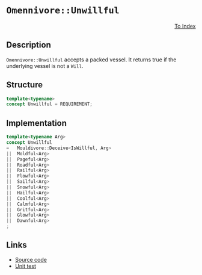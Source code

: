 <!-- Copyright 2024 Feng Mofan
SPDX-License-Identifier: Apache-2.0 -->

# `Omennivore::Unwillful`

<p style='text-align: right;'><a href="../../concepts.md#omennivore-unwillful">To Index</a></p>

## Description

`Omennivore::Unwillful` accepts a packed vessel.
It returns true if the underlying vessel is not a `Will`.

## Structure

```C++
template<typename>
concept Unwillful = REQUIREMENT;
```

## Implementation

```C++
template<typename Arg>
concept Unwillful
=   Mouldivore::Deceive<IsWillful, Arg>
||  Moldful<Arg>
||  Pageful<Arg>
||  Roadful<Arg>
||  Railful<Arg>
||  Flowful<Arg>
||  Sailful<Arg>
||  Snowful<Arg>
||  Hailful<Arg>
||  Coolful<Arg>
||  Calmful<Arg>
||  Gritful<Arg>
||  Glowful<Arg>
||  Dawnful<Arg>
;
```

## Links

- [Source code](../../../../conceptrodon/descend/omennivore/concepts/descend/unwillful.hpp)
- [Unit test](../../../../tests/unit/concepts/omennivore/unwillful.test.hpp)
